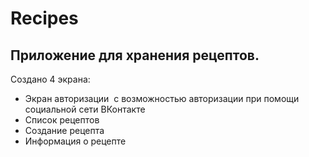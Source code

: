 # Recipes
## Приложение для хранения рецептов. 
Cоздано 4 экрана: 
- Экран авторизации  c возможностью авторизации при помощи социальной сети ВКонтакте
- Список рецептов
- Создание рецепта
- Информация о рецепте
